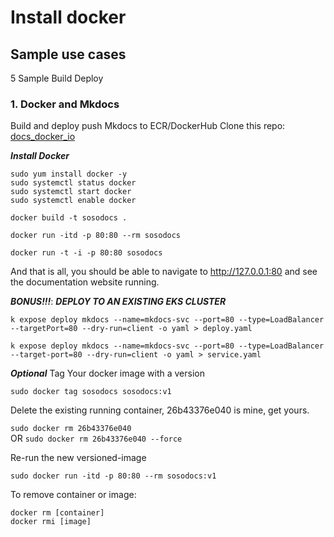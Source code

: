 #  Install docker


## Sample use cases
5 Sample Build Deploy 
### 1. Docker and Mkdocs 
Build and deploy push Mkdocs to ECR/DockerHub
Clone this repo: [docs_docker_io](https://github.com/sosotechnologies/docs_docker_io.git)

***Install Docker***
```
sudo yum install docker -y
sudo systemctl status docker
sudo systemctl start docker
sudo systemctl enable docker
```

```docker build -t sosodocs .```

```docker run -itd -p 80:80 --rm sosodocs```

```docker run -t -i -p 80:80 sosodocs```

And that is all, you should be able to navigate to http://127.0.0.1:80 and see the documentation website running.

***BONUS!!!***: ***DEPLOY TO AN EXISTING EKS CLUSTER***  

```
k expose deploy mkdocs --name=mkdocs-svc --port=80 --type=LoadBalancer --targetPort=80 --dry-run=client -o yaml > deploy.yaml
```

```
k expose deploy mkdocs --name=mkdocs-svc --port=80 --type=LoadBalancer --target-port=80 --dry-run=client -o yaml > service.yaml
```



***Optional***
Tag Your docker image with a version 

 ```sudo docker tag sosodocs sosodocs:v1```

Delete the existing running container, 26b43376e040 is mine, get yours.

```sudo docker rm 26b43376e040```    
           OR
```sudo docker rm 26b43376e040 --force```

Re-run the new versioned-image

 ```sudo docker run -itd -p 80:80 --rm sosodocs:v1```

To remove container or image:

```
docker rm [container]
docker rmi [image]
```